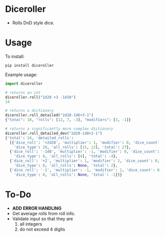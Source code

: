 # Diceroller

* Rolls DnD style dice. 

# Usage

To install:

`pip install diceroller`

Example usage:

```python
import diceroller

# returns an int
diceroller.roll("1d20 +3 -1d10")
14

# returns a dictionary
diceroller.roll_detailed("2d20-1d6+3-1")
{"total": 18, "rolls": [12, 7, -3], "modifiers": [3, -1]}

# returns a significantly more complex dictionary
diceroller.roll_detailed_dev("2d20-1d8+2-1")
{'total': 24, 'detailed_rolls': 
  [{'dice_roll': '+2d20', 'multiplier': 1, 'modifier': 0, 'dice_count': 2, 
    'dice_type': 20, 'all_rolls': [15, 12], 'total': 27}, 
  {'dice_roll': '-1d8', 'multiplier': -1, 'modifier': 0, 'dice_count': 1, 
    'dice_type': 8, 'all_rolls': [4], 'total': -4}, 
  {'dice_roll': '+2', 'multiplier': 1, 'modifier': 2, 'dice_count': 0, 
    'dice_type': 0, 'all_rolls': None, 'total': 2}, 
  {'dice_roll': '-1', 'multiplier': -1, 'modifier': 1, 'dice_count': 0, 
    'dice_type': 0, 'all_rolls': None, 'total': -1}]}
```

# To-Do

* **ADD ERROR HANDLING**
* Get average rolls from roll info.
* Validate input so that they are 
  1. all integers
  2. do not exceed 4 digits
